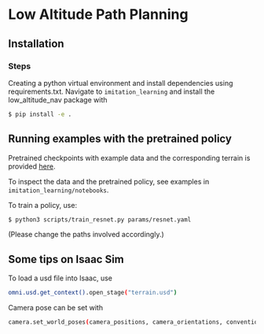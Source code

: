 # Low Altitude Path Planning
## Installation

### Steps
Creating a python virtual environment and install dependencies using requirements.txt.
Navigate to `imitation_learning` and install the low_altitude_nav package with
```sh
$ pip install -e .
```

## Running examples with the pretrained policy
Pretrained checkpoints with example data and the corresponding terrain is provided 
[here](https://drive.google.com/drive/folders/1lZB6FGuZ3LWLmVUV50NRfyZ7hF8ttvGC?usp=sharing).


To inspect the data and the pretrained policy, see examples in `imitation_learning/notebooks`.

To train a policy, use:
 ```sh
$ python3 scripts/train_resnet.py params/resnet.yaml
```

(Please change the paths involved accordingly.)

## Some tips on Isaac Sim
To load a usd file into Isaac, use
```sh
omni.usd.get_context().open_stage("terrain.usd")
```
Camera pose can be set with
```sh
camera.set_world_poses(camera_positions, camera_orientations, convention='world')
```

